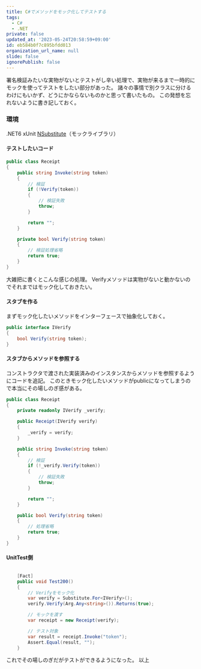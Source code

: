 ```yaml
---
title: C#でメソッドをモック化してテストする
tags:
  - C#
  - .NET
private: false
updated_at: '2023-05-24T20:58:59+09:00'
id: eb584b0f7c895bfdd013
organization_url_name: null
slide: false
ignorePublish: false
---
```

署名検証みたいな実物がないとテストがし辛い処理で、実物が来るまで一時的にモックを使ってテストをしたい部分があった。
諸々の事情で別クラスに分けるわけにもいかず、どうにかならないものかと思って書いたもの。
この発想を忘れないように書き記しておく。

### 環境
.NET6
xUnit
[NSubstitute](https://www.nuget.org/packages/NSubstitute)（モックライブラリ）

#### テストしたいコード

```c#
public class Receipt
{   
    public string Invoke(string token)
    {
        // 検証
        if (!Verify(token))
        {
            // 検証失敗
            throw;
        }

        return "";
    }

    private bool Verify(string token)
    {
        // 検証処理省略
        return true;
    }
}
```

大雑把に書くとこんな感じの処理。
Verifyメソッドは実物がないと動かないのでそれまではモック化しておきたい。

#### スタブを作る
まずモック化したいメソッドをインターフェースで抽象化しておく。

```c#
public interface IVerify
{
    bool Verify(string token);
}
```

#### スタブからメソッドを参照する
コンストラクタで渡された実装済みのインスタンスからメソッドを参照するようにコードを追記。
このときモック化したいメソッドがpublicになってしまうので本当にその場しのぎ感がある。

```c#
public class Receipt
{   
    private readonly IVerify _verify;

    public Receipt(IVerify verify)
    {
        _verify = verify;
    }

    public string Invoke(string token)
    {
        // 検証
        if (!_verify.Verify(token))
        {
            // 検証失敗
            throw;
        }

        return "";
    }

    public bool Verify(string token)
    {
        // 処理省略
        return true;
    }
}
```

#### UnitTest側
```c#

    [Fact]
    public void Test200()
    {
        // Verifyをモック化
        var verify = Substitute.For<IVerify>();
        verify.Verify(Arg.Any<string>()).Returns(true);

        // モックを渡す 
        var receipt = new Receipt(verify);

        // テスト対象
        var result = receipt.Invoke("token");
        Assert.Equal(result, "");
    }
```

これでその場しのぎだがテストができるようになった。
以上　
